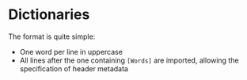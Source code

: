 # Dictionaries

The format is quite simple:
  - One word per line in uppercase
  - All lines after the one containing `[Words]` are imported, allowing the specification of header metadata
